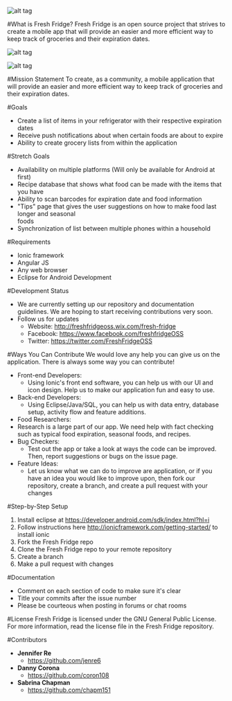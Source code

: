 ![alt tag](https://raw.githubusercontent.com/coron108/Fresh-Fridge/master/images/icons/Fresh-Fridge_Logo.png)

#What is Fresh Fridge?
Fresh Fridge is an open source project that strives to create a mobile app that will provide an easier and more efficient way to keep track of groceries and their expiration dates. 

![alt tag](https://raw.githubusercontent.com/coron108/Fresh-Fridge/master/images/appScreenCaps/scaled%20images/MenuScreen.jpg)

![alt tag](https://raw.githubusercontent.com/coron108/Fresh-Fridge/master/images/appScreenCaps/scaled%20images/ListOfAllFoods.jpg)

#Mission Statement
To create, as a community, a mobile application that will provide an easier and more efficient way to keep track of groceries and their expiration dates. 

#Goals
- Create a list of items in your refrigerator with their respective expiration dates
- Receive push notifications about when certain foods are about to expire 
- Ability to create grocery lists from within the application 

#Stretch Goals
- Availability on multiple platforms (Will only be available for Android at first)
- Recipe database that shows what food can be made with the items that you have
- Ability to scan barcodes for expiration date and food information 
- "Tips" page that gives the user suggestions on how to make food last longer and seasonal  
foods 
- Synchronization of list between multiple phones within a household 

#Requirements
- Ionic framework
- Angular JS 
- Any web browser
- Eclipse for Android Development

#Development Status
- We are currently setting up our repository and documentation guidelines. We are hoping to start receiving contributions very soon. 
- Follow us for updates
  - Website: http://freshfridgeoss.wix.com/fresh-fridge
  - Facebook: https://www.facebook.com/freshfridgeOSS
  - Twitter: https://twitter.com/FreshFridgeOSS

#Ways You Can Contribute 
We would love any help you can give us on the application. There is always some way you can contribute!

- Front-end Developers:
  - Using Ionic's front end software, you can help us with our UI and icon design. Help us   to make our application fun and easy to use. 
- Back-end Developers:
  - Using Eclipse/Java/SQL, you can help us with data entry, database setup, activity flow   and feature additions.  
- Food Researchers:
 - Research is a large part of our app. We need help with fact checking such as typical     food expiration, seasonal foods, and recipes.
- Bug Checkers:
  - Test out the app or take a look at ways the code can be improved. Then, report   suggestions or bugs on the issue page.
- Feature Ideas:
  - Let us know what we can do to improve are application, or if you have an idea you   would like to improve upon, then fork our repository, create a branch, and create a pull   request   with your changes

#Step-by-Step Setup
1. Install eclipse at https://developer.android.com/sdk/index.html?hl=i
2. Follow instructions here http://ionicframework.com/getting-started/ to install ionic
3. Fork the Fresh Fridge repo
4. Clone the Fresh Fridge repo to your remote repository
5. Create a branch
6. Make a pull request with changes

#Documentation
- Comment on each section of code to make sure it's clear
- Title your commits after the issue number
- Please be courteous when posting in forums or chat rooms


#License
Fresh Fridge is licensed under the GNU General Public License. For more information, read the license file in the Fresh Fridge repository.

#Contributors
- **Jennifer Re**
  - https://github.com/jenre6
- **Danny Corona**
  - https://github.com/coron108
- **Sabrina Chapman**
  - https://github.com/chapm151

